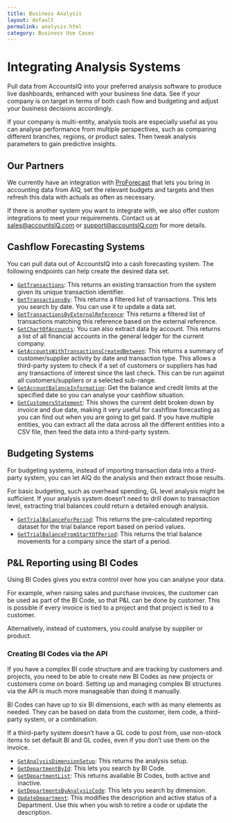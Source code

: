 ```yaml
---
title: Business Analysis
layout: default
permalink: analysis.html
category: Business Use Cases
---
```


# Integrating Analysis Systems
Pull data from AccountsIQ into your preferred analysis software to produce live dashboards, enhanced with your business line data. See if your company is on target in terms of both cash flow and budgeting and adjust your business decisions accordingly.

If your company is multi-entity, analysis tools are especially useful as you can analyse performance from multiple perspectives, such as comparing different branches, regions, or product sales. Then tweak analysis parameters to gain predictive insights.

## Our Partners
We currently have an integration with [ProForecast](https://www.accountsiq.com/features/integrations/proforecast/) that lets you bring in accounting data from AIQ, set the relevant budgets and targets and then refresh this data with actuals as often as necessary. 

If there is another system you want to integrate with, we also offer custom integrations to meet your requirements. Contact us at [sales@accountsIQ.com](mailto:sales@accountsIQ.com) or [support@accountsIQ.com](mailto:support@accountsIQ.com) for more details.

## Cashflow Forecasting Systems
You can pull data out of AccountsIQ into a cash forecasting system. The following endpoints can help create the desired data set.

- [`GetTransactions`](https://github.com/accountsIQ/API-Wiki/wiki/GetTransaction): This returns an existing transaction from the system given its unique transaction identifier.
- [`GetTransactionsBy`](https://github.com/accountsIQ/API-Wiki/wiki/GetTransactionsBy): This returns a filtered list of transactions. This lets you search by date. You can use it to update a data set.
- [`GetTransactionsByExternalReference`](https://github.com/accountsIQ/API-Wiki/wiki/GetTransactionsByExternalReference): This returns a filtered list of transactions matching this reference based on the external reference.
- [`GetChartOfAccounts`](https://github.com/accountsIQ/API-Wiki/wiki/GetChartOfAccounts): You can also extract data by account. This returns a list of all financial accounts in the general ledger for the current company.
- [`GetAccountsWithTransactionsCreatedBetween`](https://github.com/accountsIQ/API-Wiki/wiki/GetAccountsWithTransactionsCreatedBetween): This returns a summary of customer/supplier activity by date and transaction type. This allows a third-party system to check if a set of customers or suppliers has had any transactions of interest since the last check. This can be run against all customers/suppliers or a selected sub-range.
- [`GetAccountBalanceInformation`](https://github.com/accountsIQ/API-Wiki/wiki/GetAccountBalanceInformation): Get the balance and credit limits at the specified date so you can analyse your cashflow situation.
- [`GetCustomersStatement`](https://github.com/accountsIQ/API-Wiki/wiki/GetCustomersStatement): This shows the current debt broken down by invoice and due date, making it very useful for cashflow forecasting as you can find out when you are going to get paid. If you have multiple entities, you can extract all the data across all the different entities into a CSV file, then feed the data into a third-party system. 

## Budgeting Systems
For budgeting systems, instead of importing transaction data into a third-party system, you can let AIQ do the analysis and then extract those results. 

For basic budgeting, such as overhead spending, GL level analysis might be sufficient. If your analysis system doesn’t need to drill down to transaction level, extracting trial balances could return a detailed enough analysis.

- [`GetTrialBalanceForPeriod`](https://github.com/accountsIQ/API-Wiki/wiki/GetTrialBalanceForPeriod): This returns the pre-calculated reporting dataset for the trial balance report based on period values.
- [`GetTrialBalanceFromStartOfPeriod`](https://github.com/accountsIQ/API-Wiki/wiki/GetTrialBalanceFromStartOfPeriod): This returns the trial balance movements for a company since the start of a period.
  
## P&L Reporting using BI Codes
Using BI Codes gives you extra control over how you can analyse your data. 

For example, when raising sales and purchase invoices, the customer can be used as part of the BI Code, so that P&L can be done by customer. This is possible if every invoice is tied to a project and that project is tied to a customer. 

Alternatively, instead of customers, you could analyse by supplier or product.

### Creating BI Codes via the API 
If you have a complex BI code structure and are tracking by customers and projects, you need to be able to create new BI Codes as new projects or customers come on board. Setting up and managing complex BI structures via the API is much more manageable than doing it manually. 

BI Codes can have up to six BI dimensions, each with as many elements as needed. They can be based on data from the customer, item code, a third-party system, or a combination.  

If a third-party system doesn’t have a GL code to post from, use non-stock items to set default BI and GL codes, even if you don’t use them on the invoice.

- [`GetAnalysisDimensionSetup`](https://github.com/accountsIQ/API-Wiki/wiki/GetAnalysisDimensionSetup): This returns the analysis setup.
- [`GetDepartmentById`](https://github.com/accountsIQ/API-Wiki/wiki/GetDepartmentById): This lets you search by BI Code.
- [`GetDepartmentList`](https://github.com/accountsIQ/API-Wiki/wiki/GetDepartmentList): This returns available BI Codes, both active and inactive.
- [`GetDepartmentsByAnalysisCode`](https://github.com/accountsIQ/API-Wiki/wiki/GetDepartmentsByAnalysisCode): This lets you search by dimension.
- [`UpdateDepartment`](https://github.com/accountsIQ/API-Wiki/wiki/UpdateDepartment): This modifies the description and active status of a Department. Use this when you wish to retire a code or update the description.


